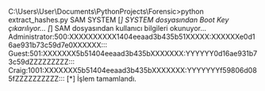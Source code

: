 C:\Users\User\Documents\PythonProjects\Forensic>python extract_hashes.py SAM SYSTEM
[*] SYSTEM dosyasından Boot Key çıkarılıyor...
[*] SAM dosyasından kullanıcı bilgileri okunuyor...
Administrator:500:XXXXXXXXXX1404eeaad3b435b51XXXXX:XXXXXXe0d16ae931b73c59d7e0XXXXXX:::
Guest:501:XXXXXXX5b51404eeaad3b435bXXXXXXX:YYYYYY0d16ae931b73c59dZZZZZZZZZ:::
Craig:1001:XXXXXXX5b51404eeaad3b435bXXXXXXX:YYYYYYYf59806d085fZZZZZZZZZZ:::
[*] İşlem tamamlandı.

